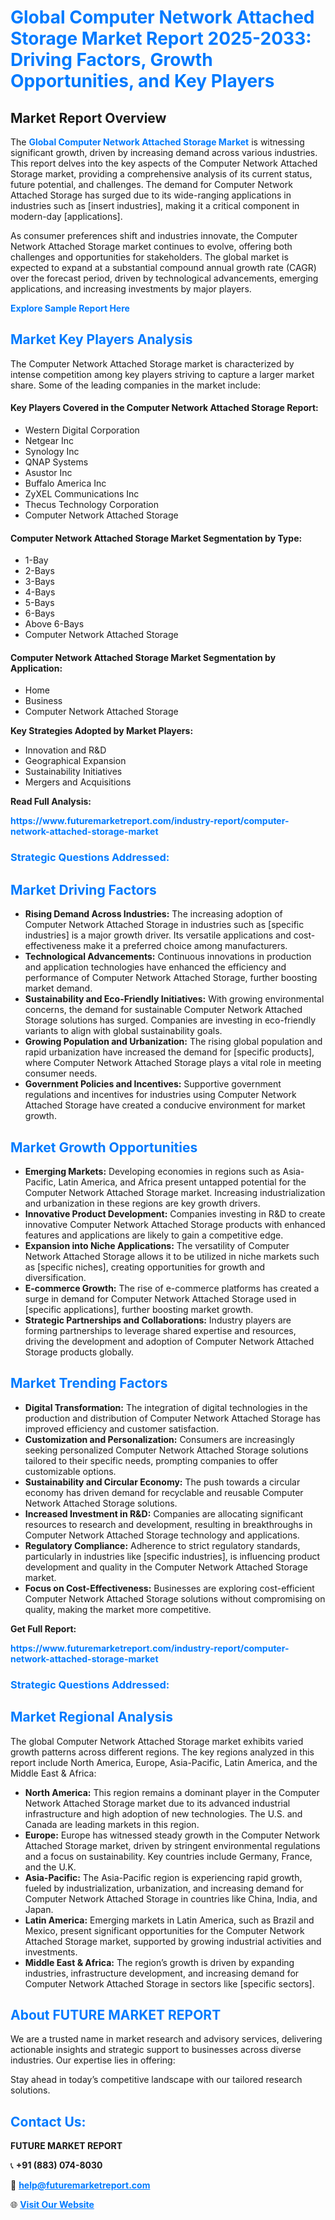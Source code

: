 <h1 style="color: #007BFF;">Global Computer Network Attached Storage Market Report 2025-2033: Driving Factors, Growth Opportunities, and Key Players</h1>

<section id="overview">
<h2>Market Report Overview</h2>
<p>The <a href="https://www.futuremarketreport.com/industry-report/computer-network-attached-storage-market" style="color: #007BFF; text-decoration: none;"><strong>Global Computer Network Attached Storage Market</strong></a> is witnessing significant growth, driven by increasing demand across various industries. This report delves into the key aspects of the Computer Network Attached Storage market, providing a comprehensive analysis of its current status, future potential, and challenges. The demand for Computer Network Attached Storage has surged due to its wide-ranging applications in industries such as [insert industries], making it a critical component in modern-day [applications].</p>
<p>As consumer preferences shift and industries innovate, the Computer Network Attached Storage market continues to evolve, offering both challenges and opportunities for stakeholders. The global market is expected to expand at a substantial compound annual growth rate (CAGR) over the forecast period, driven by technological advancements, emerging applications, and increasing investments by major players.</p>
</section>

<section id="overview">
<p><a href="https://www.futuremarketreport.com/request-sample/reportId=100623" style="color: #007BFF; text-decoration: none;"><strong>Explore Sample Report Here</strong></a></p>
</section>

<section id="key-players">
<h2 style="color: #007BFF;">Market Key Players Analysis</h2>
<p>The Computer Network Attached Storage market is characterized by intense competition among key players striving to capture a larger market share. Some of the leading companies in the market include:</p>
<h4>Key Players Covered in the Computer Network Attached Storage Report:</h4>
<ul><li>Western Digital Corporation</li><li>Netgear Inc</li><li>Synology Inc</li><li>QNAP Systems</li><li>Asustor Inc</li><li>Buffalo America Inc</li><li>ZyXEL Communications Inc</li><li>Thecus Technology Corporation</li><li>Computer Network Attached Storage</li></ul>
<h4>Computer Network Attached Storage Market Segmentation by Type:</h4>
<ul><li>1-Bay</li><li>2-Bays</li><li>3-Bays</li><li>4-Bays</li><li>5-Bays</li><li>6-Bays</li><li>Above 6-Bays</li><li>Computer Network Attached Storage</li></ul>

<h4>Computer Network Attached Storage Market Segmentation by Application:</h4>
<ul><li>Home</li><li>Business</li><li>Computer Network Attached Storage</li></ul>
<p><strong>Key Strategies Adopted by Market Players:</strong></p>
<ul>
<li>Innovation and R&D</li>
<li>Geographical Expansion</li>
<li>Sustainability Initiatives</li>
<li>Mergers and Acquisitions</li>
</ul>
</section>

<section>
<p><strong>Read Full Analysis: </strong></p><a href="https://www.futuremarketreport.com/industry-report/computer-network-attached-storage-market" style="color: #007BFF; text-decoration: none;"><strong>https://www.futuremarketreport.com/industry-report/computer-network-attached-storage-market</strong></a>
<h3 style="color: #007BFF;">Strategic Questions Addressed:</h3>
</section>

<section id="driving-factors">
<h2 style="color: #007BFF;">Market Driving Factors</h2>
<ul>
<li><strong>Rising Demand Across Industries:</strong> The increasing adoption of Computer Network Attached Storage in industries such as [specific industries] is a major growth driver. Its versatile applications and cost-effectiveness make it a preferred choice among manufacturers.</li>
<li><strong>Technological Advancements:</strong> Continuous innovations in production and application technologies have enhanced the efficiency and performance of Computer Network Attached Storage, further boosting market demand.</li>
<li><strong>Sustainability and Eco-Friendly Initiatives:</strong> With growing environmental concerns, the demand for sustainable Computer Network Attached Storage solutions has surged. Companies are investing in eco-friendly variants to align with global sustainability goals.</li>
<li><strong>Growing Population and Urbanization:</strong> The rising global population and rapid urbanization have increased the demand for [specific products], where Computer Network Attached Storage plays a vital role in meeting consumer needs.</li>
<li><strong>Government Policies and Incentives:</strong> Supportive government regulations and incentives for industries using Computer Network Attached Storage have created a conducive environment for market growth.</li>
</ul>
</section>

<section id="growth-opportunities">
<h2 style="color: #007BFF;">Market Growth Opportunities</h2>
<ul>
<li><strong>Emerging Markets:</strong> Developing economies in regions such as Asia-Pacific, Latin America, and Africa present untapped potential for the Computer Network Attached Storage market. Increasing industrialization and urbanization in these regions are key growth drivers.</li>
<li><strong>Innovative Product Development:</strong> Companies investing in R&D to create innovative Computer Network Attached Storage products with enhanced features and applications are likely to gain a competitive edge.</li>
<li><strong>Expansion into Niche Applications:</strong> The versatility of Computer Network Attached Storage allows it to be utilized in niche markets such as [specific niches], creating opportunities for growth and diversification.</li>
<li><strong>E-commerce Growth:</strong> The rise of e-commerce platforms has created a surge in demand for Computer Network Attached Storage used in [specific applications], further boosting market growth.</li>
<li><strong>Strategic Partnerships and Collaborations:</strong> Industry players are forming partnerships to leverage shared expertise and resources, driving the development and adoption of Computer Network Attached Storage products globally.</li>
</ul>
</section>

<section id="trending-factors">
<h2 style="color: #007BFF;">Market Trending Factors</h2>
<ul>
<li><strong>Digital Transformation:</strong> The integration of digital technologies in the production and distribution of Computer Network Attached Storage has improved efficiency and customer satisfaction.</li>
<li><strong>Customization and Personalization:</strong> Consumers are increasingly seeking personalized Computer Network Attached Storage solutions tailored to their specific needs, prompting companies to offer customizable options.</li>
<li><strong>Sustainability and Circular Economy:</strong> The push towards a circular economy has driven demand for recyclable and reusable Computer Network Attached Storage solutions.</li>
<li><strong>Increased Investment in R&D:</strong> Companies are allocating significant resources to research and development, resulting in breakthroughs in Computer Network Attached Storage technology and applications.</li>
<li><strong>Regulatory Compliance:</strong> Adherence to strict regulatory standards, particularly in industries like [specific industries], is influencing product development and quality in the Computer Network Attached Storage market.</li>
<li><strong>Focus on Cost-Effectiveness:</strong> Businesses are exploring cost-efficient Computer Network Attached Storage solutions without compromising on quality, making the market more competitive.</li>
</ul>
</section>

<section>
<p><strong>Get Full Report: </strong></p><a href="https://www.futuremarketreport.com/industry-report/computer-network-attached-storage-market" style="color: #007BFF; text-decoration: none;"><strong>https://www.futuremarketreport.com/industry-report/computer-network-attached-storage-market</strong></a>
<h3 style="color: #007BFF;">Strategic Questions Addressed:</h3>
</section>


<section id="regional-analysis">
<h2 style="color: #007BFF;">Market Regional Analysis</h2>
<p>The global Computer Network Attached Storage market exhibits varied growth patterns across different regions. The key regions analyzed in this report include North America, Europe, Asia-Pacific, Latin America, and the Middle East & Africa:</p>
<ul>
<li><strong>North America:</strong> This region remains a dominant player in the Computer Network Attached Storage market due to its advanced industrial infrastructure and high adoption of new technologies. The U.S. and Canada are leading markets in this region.</li>
<li><strong>Europe:</strong> Europe has witnessed steady growth in the Computer Network Attached Storage market, driven by stringent environmental regulations and a focus on sustainability. Key countries include Germany, France, and the U.K.</li>
<li><strong>Asia-Pacific:</strong> The Asia-Pacific region is experiencing rapid growth, fueled by industrialization, urbanization, and increasing demand for Computer Network Attached Storage in countries like China, India, and Japan.</li>
<li><strong>Latin America:</strong> Emerging markets in Latin America, such as Brazil and Mexico, present significant opportunities for the Computer Network Attached Storage market, supported by growing industrial activities and investments.</li>
<li><strong>Middle East & Africa:</strong> The region’s growth is driven by expanding industries, infrastructure development, and increasing demand for Computer Network Attached Storage in sectors like [specific sectors].</li>
</ul>
</section>

<footer>
<h2 style="color: #007BFF;">About FUTURE MARKET REPORT</h2>
<p>We are a trusted name in market research and advisory services, delivering actionable insights and strategic support to businesses across diverse industries. Our expertise lies in offering:</p>

<p>Stay ahead in today’s competitive landscape with our tailored research solutions.</p>

<h2 style="color: #007BFF;">Contact Us:</h2>
<p><strong>FUTURE MARKET REPORT</strong></p>
<p>📞 <strong>+91 (883) 074-8030</strong></p>
<p>📧 <strong><a href="mailto:help@futuremarketreport.com" style="color: #007BFF;">help@futuremarketreport.com</a></strong></p>
<p>🌐 <strong><a href="https://www.futuremarketreport.com/" style="color: #007BFF;">Visit Our Website</a></strong></p>
</footer>